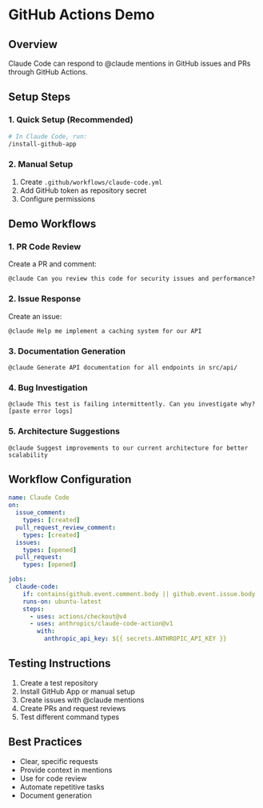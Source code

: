 # GitHub Actions Demo

## Overview
Claude Code can respond to @claude mentions in GitHub issues and PRs through GitHub Actions.

## Setup Steps

### 1. Quick Setup (Recommended)
```bash
# In Claude Code, run:
/install-github-app
```

### 2. Manual Setup
1. Create `.github/workflows/claude-code.yml`
2. Add GitHub token as repository secret
3. Configure permissions

## Demo Workflows

### 1. PR Code Review
Create a PR and comment:
```
@claude Can you review this code for security issues and performance?
```

### 2. Issue Response
Create an issue:
```
@claude Help me implement a caching system for our API
```

### 3. Documentation Generation
```
@claude Generate API documentation for all endpoints in src/api/
```

### 4. Bug Investigation
```
@claude This test is failing intermittently. Can you investigate why?
[paste error logs]
```

### 5. Architecture Suggestions
```
@claude Suggest improvements to our current architecture for better scalability
```

## Workflow Configuration
```yaml
name: Claude Code
on:
  issue_comment:
    types: [created]
  pull_request_review_comment:
    types: [created]
  issues:
    types: [opened]
  pull_request:
    types: [opened]

jobs:
  claude-code:
    if: contains(github.event.comment.body || github.event.issue.body || github.event.pull_request.body, '@claude')
    runs-on: ubuntu-latest
    steps:
      - uses: actions/checkout@v4
      - uses: anthropics/claude-code-action@v1
        with:
          anthropic_api_key: ${{ secrets.ANTHROPIC_API_KEY }}
```

## Testing Instructions
1. Create a test repository
2. Install GitHub App or manual setup
3. Create issues with @claude mentions
4. Create PRs and request reviews
5. Test different command types

## Best Practices
- Clear, specific requests
- Provide context in mentions
- Use for code review
- Automate repetitive tasks
- Document generation